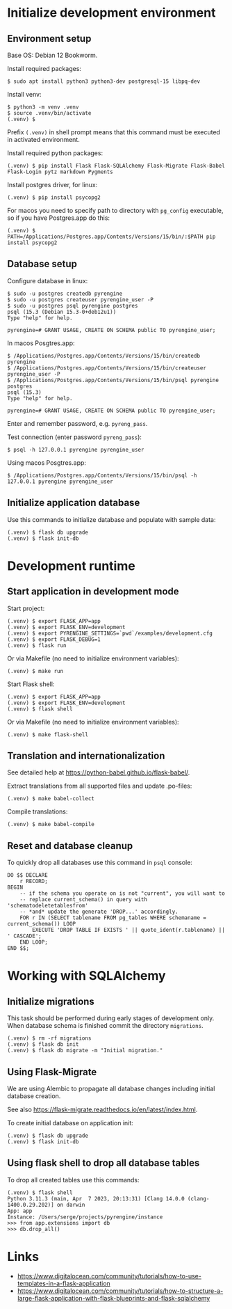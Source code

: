 # Initialize development environment

## Environment setup

Base OS: Debian 12 Bookworm.

Install required packages:

~~~~
$ sudo apt install python3 python3-dev postgresql-15 libpq-dev
~~~~

Install venv:

~~~~
$ python3 -m venv .venv
$ source .venv/bin/activate
(.venv) $
~~~~

Prefix `(.venv)` in shell prompt means that this command must be executed in activated
environment. 

Install required python packages:

~~~~
(.venv) $ pip install Flask Flask-SQLAlchemy Flask-Migrate Flask-Babel Flask-Login pytz markdown Pygments
~~~~

Install postgres driver, for linux:

~~~~
(.venv) $ pip install psycopg2
~~~~

For macos you need to specify path to directory with `pg_config` executable,
so if you have Postgres.app do this:

~~~~
(.venv) $ PATH=/Applications/Postgres.app/Contents/Versions/15/bin/:$PATH pip install psycopg2
~~~~

## Database setup

Configure database in linux:

~~~~
$ sudo -u postgres createdb pyrengine
$ sudo -u postgres createuser pyrengine_user -P
$ sudo -u postgres psql pyrengine postgres
psql (15.3 (Debian 15.3-0+deb12u1))
Type "help" for help.

pyrengine=# GRANT USAGE, CREATE ON SCHEMA public TO pyrengine_user;
~~~~

In macos Posgtres.app:

~~~~
$ /Applications/Postgres.app/Contents/Versions/15/bin/createdb pyrengine
$ /Applications/Postgres.app/Contents/Versions/15/bin/createuser pyrengine_user -P
$ /Applications/Postgres.app/Contents/Versions/15/bin/psql pyrengine postgres
psql (15.3)
Type "help" for help.

pyrengine=# GRANT USAGE, CREATE ON SCHEMA public TO pyrengine_user;
~~~~

Enter and remember password, e.g. `pyreng_pass`.

Test connection (enter password `pyreng_pass`):

~~~~
$ psql -h 127.0.0.1 pyrengine pyrengine_user
~~~~

Using macos Posgtres.app:

~~~~
$ /Applications/Postgres.app/Contents/Versions/15/bin/psql -h 127.0.0.1 pyrengine pyrengine_user
~~~~


## Initialize application database

Use this commands to initialize database and populate with sample data:

~~~~
(.venv) $ flask db upgrade
(.venv) $ flask init-db
~~~~


# Development runtime

## Start application in development mode

Start project:

~~~~
(.venv) $ export FLASK_APP=app
(.venv) $ export FLASK_ENV=development
(.venv) $ export PYRENGINE_SETTINGS=`pwd`/examples/development.cfg
(.venv) $ export FLASK_DEBUG=1
(.venv) $ flask run
~~~~

Or via Makefile (no need to initialize environment variables):

~~~~
(.venv) $ make run
~~~~

Start Flask shell:

~~~~
(.venv) $ export FLASK_APP=app
(.venv) $ export FLASK_ENV=development
(.venv) $ flask shell
~~~~

Or via Makefile (no need to initialize environment variables):

~~~~
(.venv) $ make flask-shell
~~~~


## Translation and internationalization

See detailed help at <https://python-babel.github.io/flask-babel/>.

Extract translations from all supported files and update .po-files:

~~~~
(.venv) $ make babel-collect
~~~~

Compile translations:

~~~~
(.venv) $ make babel-compile
~~~~


## Reset and database cleanup

To quickly drop all databases use this command in `psql` console:

~~~~
DO $$ DECLARE
    r RECORD;
BEGIN
    -- if the schema you operate on is not "current", you will want to
    -- replace current_schema() in query with 'schematodeletetablesfrom'
    -- *and* update the generate 'DROP...' accordingly.
    FOR r IN (SELECT tablename FROM pg_tables WHERE schemaname = current_schema()) LOOP
        EXECUTE 'DROP TABLE IF EXISTS ' || quote_ident(r.tablename) || ' CASCADE';
    END LOOP;
END $$;
~~~~

# Working with SQLAlchemy

## Initialize migrations

This task should be performed during early stages of development only. When database schema is finished
commit the directory `migrations`.

~~~~
(.venv) $ rm -rf migrations
(.venv) $ flask db init
(.venv) $ flask db migrate -m "Initial migration."
~~~~

## Using Flask-Migrate

We are using Alembic to propagate all database changes including initial database
creation. 

See also <https://flask-migrate.readthedocs.io/en/latest/index.html>.

To create initial database on application init:

~~~~
(.venv) $ flask db upgrade
(.venv) $ flask init-db
~~~~

## Using flask shell to drop all database tables

To drop all created tables use this commands:

~~~~
(.venv) $ flask shell
Python 3.11.3 (main, Apr  7 2023, 20:13:31) [Clang 14.0.0 (clang-1400.0.29.202)] on darwin
App: app
Instance: /Users/serge/projects/pyrengine/instance
>>> from app.extensions import db
>>> db.drop_all()
~~~~


# Links

* <https://www.digitalocean.com/community/tutorials/how-to-use-templates-in-a-flask-application>
* <https://www.digitalocean.com/community/tutorials/how-to-structure-a-large-flask-application-with-flask-blueprints-and-flask-sqlalchemy>